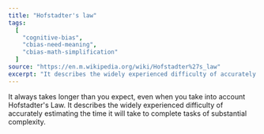 ```yaml
---
title: "Hofstadter's law"
tags:
  [
    "cognitive-bias",
    "cbias-need-meaning",
    "cbias-math-simplification"
  ]
source: "https://en.m.wikipedia.org/wiki/Hofstadter%27s_law"
excerpt: "It describes the widely experienced difficulty of accurately estimating the time it will take to complete tasks of substantial complexity."
---
```


It always takes longer than you expect, even when you take into account Hofstadter's Law. It describes the widely experienced difficulty of accurately estimating the time it will take to complete tasks of substantial complexity.
